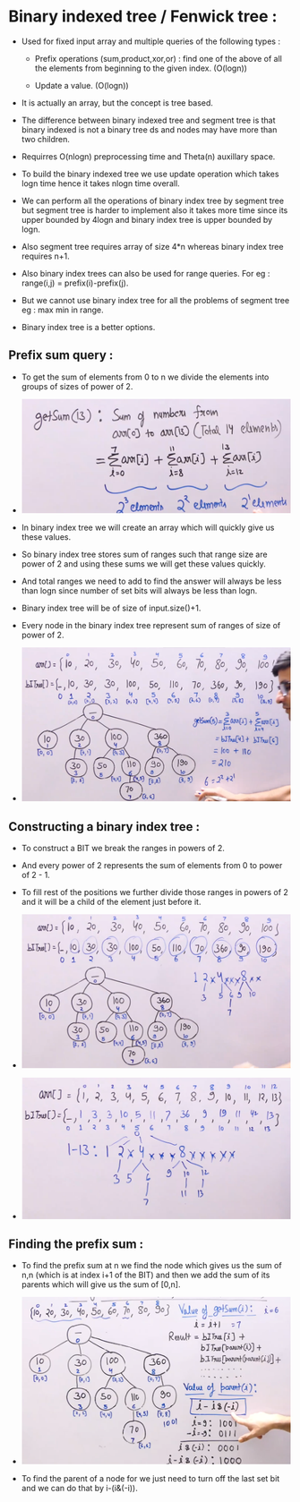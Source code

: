 # Binary indexed tree / Fenwick tree :

* Used for fixed input array and multiple queries of the following types : 
    * Prefix operations (sum,product,xor,or) : find one of the above of all the elements from beginning to the given index. (O(logn))

    * Update a value. (O(logn))

* It is actually an array, but the concept is tree based.

* The difference between binary indexed tree and segment tree is that binary indexed is not a binary tree ds and nodes may have more than two children.

* Requirres O(nlogn) preprocessing time and Theta(n) auxillary space.

* To build the binary indexed tree we use update operation which takes logn time hence it takes nlogn time overall.

* We can perform all the operations of binary index tree by segment tree but segment tree is harder to implement also it takes more time since its upper bounded by 4logn and binary index tree is upper bounded by logn.

* Also segment tree requires array of size 4*n whereas binary index tree requires n+1.

* Also binary index trees can also be used for range queries. For eg : range(i,j) = prefix(i)-prefix(j).

* But we cannot use binary index tree for all the problems of segment tree eg : max min in range.

* Binary index tree is a better options.

## Prefix sum query :

* To get the sum of elements from 0 to n we divide the elements into groups of sizes of power of 2.

* ![](2022-09-02-09-51-30.png)

* In binary index tree we will create an array which will quickly give us these values. 

* So binary index tree stores sum of ranges such that range size are power of 2 and using these sums we will get these values quickly.

* And total ranges we need to add to find the answer will always be less than logn since number of set bits will always be less than logn.

* Binary index tree will be of size of input.size()+1.

* Every node in the binary index tree represent sum of  ranges of size of power of 2.

* ![](2022-09-02-09-57-08.png)

## Constructing a binary index tree :

* To construct a BIT we break the ranges in powers of 2.

* And every power of 2 represents the sum of elements from 0 to power of 2 - 1.

* To fill rest of the positions we further divide those ranges in powers of 2 and it will be a child of the element just before it.

* ![](2022-09-02-10-02-57.png)

* ![](2022-09-02-10-08-22.png)

## Finding the prefix sum :

* To find the prefix sum at n we find the node which gives us the sum of n,n (which is at index i+1 of the BIT) and then we add the sum of its parents which will give us the sum of [0,n].

* ![](2022-09-02-10-23-06.png)

* To find the parent of a node for we just need to turn off the last set bit and we can do that by i-(i&(-i)).



